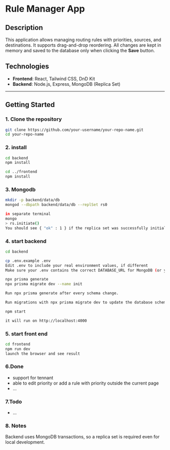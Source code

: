 # Rule Manager App

## Description

This application allows managing routing rules with priorities, sources, and destinations. It supports drag-and-drop reordering. All changes are kept in memory and saved to the database only when clicking the **Save** button.

## Technologies

- **Frontend**: React, Tailwind CSS, DnD Kit
- **Backend**: Node.js, Express, MongoDB (Replica Set)

---

## Getting Started

### 1. Clone the repository

```bash
git clone https://github.com/your-username/your-repo-name.git
cd your-repo-name
```

### 2. install
```bash
cd backend
npm install

cd ../frontend
npm install 
```
### 3. Mongodb
```bash
mkdir -p backend/data/db
mongod --dbpath backend/data/db --replSet rs0

in separate terminal
mongo
> rs.initiate()
You should see { "ok" : 1 } if the replica set was successfully initialized.
```
### 4. start backend
```bash
cd backend

cp .env.example .env
Edit .env to include your real environment values, if different
Make sure your .env contains the correct DATABASE_URL for MongoDB (or your actual database).

npx prisma generate
npx prisma migrate dev --name init

Run npx prisma generate after every schema change.

Run migrations with npx prisma migrate dev to update the database schema.

npm start

it will run on http://localhost:4000

```
### 5. start front end
```bash
cd frontend
npm run dev
launch the browser and see result
```
### 6.Done
- support for tennant
- able to edit priority or add a rule with priority outside the current page
- ...
### 7.Todo
- ...

### 8. Notes
Backend uses MongoDB transactions, so a replica set is required even for local development.
